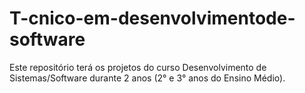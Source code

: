 # T-cnico-em-desenvolvimentode-software
Este repositório terá os projetos do curso Desenvolvimento de Sistemas/Software durante 2 anos (2° e 3° anos do Ensino Médio).
